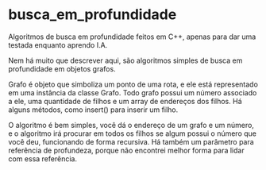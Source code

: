 # busca_em_profundidade
 Algoritmos de busca em profundidade feitos em C++, apenas para dar uma testada enquanto aprendo I.A.

Nem há muito que descrever aqui, são algoritmos simples de busca em profundidade em objetos grafos.

Grafo é objeto que simboliza um ponto de uma rota, e ele está representado em uma instância da classe Grafo. Todo grafo possui um número associado a ele, uma quantidade de filhos e um array de endereços dos filhos. Há alguns métodos, como insert() para inserir um filho.

O algoritmo é bem simples, você dá o endereço de um grafo e um número, e o algoritmo irá procurar em todos os filhos se algum possui o número que você deu, funcionando de forma recursiva. Há também um parâmetro para referência de profundeza, porque não encontrei melhor forma para lidar com essa referência.